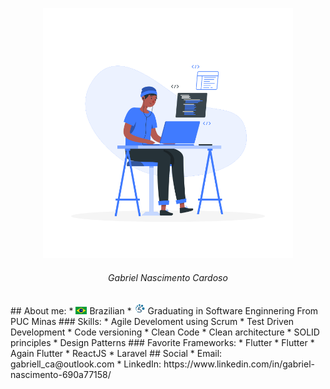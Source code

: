 <p align="center">
 <img width="400px" src="https://github.com/gncgabriel/gncgabriel/blob/main/Images/DevImage.png?raw=true"/>
</p>
<h6 align="center">Gabriel Nascimento Cardoso</h6>
## About me:
* <img width="18px" src="https://github.com/gncgabriel/gncgabriel/blob/main/Images/BrasilFlag.png?raw=true" /> Brazilian
* <img width="18px" src="https://github.com/gncgabriel/gncgabriel/blob/main/Images/ESLogo.png?raw=true" />  Graduating in Software Enginnering From PUC Minas
  ### Skills:
  * Agile Develoment using Scrum 
  * Test Driven Development
  * Code versioning
  * Clean Code
  * Clean architecture
  * SOLID principles
  * Design Patterns
  ### Favorite Frameworks:
  * Flutter
  * Flutter
  * Again Flutter
  * ReactJS
  * Laravel
## Social
* Email: gabriell_ca@outlook.com
* LinkedIn: https://www.linkedin.com/in/gabriel-nascimento-690a77158/
